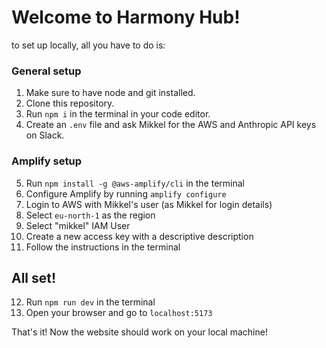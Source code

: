 # Welcome to Harmony Hub!

to set up locally, all you have to do is:
### General setup
1. Make sure to have node and git installed.
2. Clone this repository.
3. Run `npm i` in the terminal in your code editor.
4. Create an `.env` file and ask Mikkel for the AWS and Anthropic API keys on Slack.
### Amplify setup
5. Run `npm install -g @aws-amplify/cli` in the terminal
6. Configure Amplify by running `amplify configure` 
7. Login to AWS with Mikkel's user (as Mikkel for login details)
8. Select `eu-north-1` as the region
9. Select "mikkel" IAM User
10. Create a new access key with a descriptive description
11. Follow the instructions in the terminal
## All set!
12. Run `npm run dev` in the terminal
13. Open your browser and go to `localhost:5173` 

That's it! Now the website should work on your local machine!